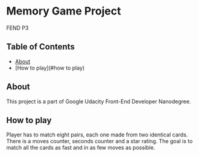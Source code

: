 # Memory Game Project

FEND P3

## Table of Contents

* [About](#about)
* [How to play](#how to play)

## About

This project is a part of Google Udacity Front-End Developer Nanodegree.


## How to play

Player has to match eight pairs, each one made from two identical cards. There is a moves counter, seconds counter and a star rating. The goal is to match all the cards as fast and in as few moves as possible.
